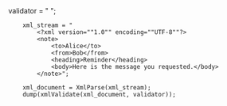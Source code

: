 <cfscript>
  validator = "
			<?xml version=""1.0""?>
			<xs:schema xmlns:xs=""http://www.w3.org/2001/XMLSchema"">
			<xs:element name=""note"">
				<xs:complexType>
					<xs:sequence>
						<xs:element name=""to"" type=""xs:string""/>
						<xs:element name=""from"" type=""xs:string""/>
						<xs:element name=""heading"" type=""xs:string""/>
						<xs:element name=""body"" type=""xs:string""/>
					</xs:sequence>
				</xs:complexType>
			</xs:element>
		";

		xml_stream = "
			<?xml version=""1.0"" encoding=""UTF-8""?>
			<note>
				<to>Alice</to>
				<from>Bob</from>
				<heading>Reminder</heading>
				<body>Here is the message you requested.</body>
			</note>";

		xml_document = XmlParse(xml_stream);
		dump(xmlValidate(xml_document, validator));
</cfscript>
